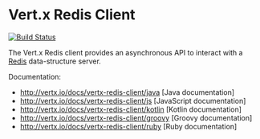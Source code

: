 # Vert.x Redis Client

[![Build Status](https://vertx.ci.cloudbees.com/buildStatus/icon?job=vert.x3-redis-client)](https://vertx.ci.cloudbees.com/view/vert.x-3/job/vert.x3-redis-client/)

The Vert.x Redis client provides an asynchronous API to interact with a [Redis](http://redis.io) data-structure server.

Documentation:

* http://vertx.io/docs/vertx-redis-client/java [Java documentation]
* http://vertx.io/docs/vertx-redis-client/js [JavaScript documentation]
* http://vertx.io/docs/vertx-redis-client/kotlin [Kotlin documentation]
* http://vertx.io/docs/vertx-redis-client/groovy [Groovy documentation]
* http://vertx.io/docs/vertx-redis-client/ruby [Ruby documentation]
